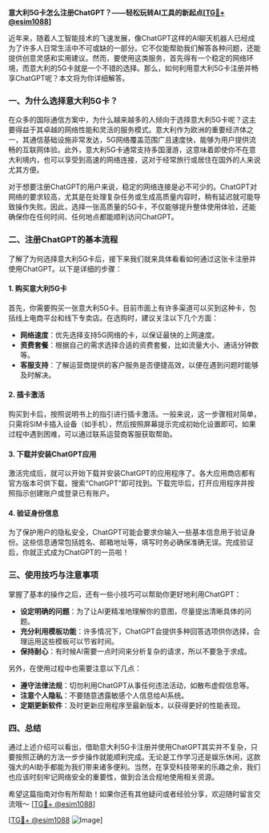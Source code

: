 **意大利5G卡怎么注册ChatGPT？——轻松玩转AI工具的新起点[[TG💪+ @esim1088](https://t.me/s/esim1088)]**

近年来，随着人工智能技术的飞速发展，像ChatGPT这样的AI聊天机器人已经成为了许多人日常生活中不可或缺的一部分。它不仅能帮助我们解答各种问题，还能提供创意灵感和实用建议。然而，要使用这类服务，首先得有一个稳定的网络环境，而意大利的5G卡就是一个不错的选择。那么，如何利用意大利5G卡注册并畅享ChatGPT呢？本文将为你详细解答。

### 一、为什么选择意大利5G卡？

在众多的国际通信方案中，为什么越来越多的人倾向于选择意大利5G卡呢？这主要得益于其卓越的网络性能和灵活的服务模式。意大利作为欧洲的重要经济体之一，其通信基础设施非常发达，5G网络覆盖范围广且速度快，能够为用户提供流畅的互联网体验。此外，意大利5G卡通常支持多国漫游，这意味着即使你不在意大利境内，也可以享受到高速的网络连接，这对于经常旅行或居住在国外的人来说尤其方便。

对于想要注册ChatGPT的用户来说，稳定的网络连接是必不可少的。ChatGPT对网络的要求较高，尤其是在处理复杂任务或生成高质量内容时，稍有延迟就可能导致操作失败。因此，选择一张高质量的5G卡，不仅能够提升整体使用体验，还能确保你在任何时间、任何地点都能顺利访问ChatGPT。

### 二、注册ChatGPT的基本流程

了解了为何选择意大利5G卡后，接下来我们就来具体看看如何通过这张卡注册并使用ChatGPT。以下是详细的步骤：

#### 1. 购买意大利5G卡

首先，你需要购买一张意大利5G卡。目前市面上有许多渠道可以买到这种卡，包括线上电商平台和线下专卖店。在选购时，建议关注以下几个方面：

- **网络速度**：优先选择支持5G网络的卡，以保证最快的上网速度。
- **资费套餐**：根据自己的需求选择合适的资费套餐，比如流量大小、通话分钟数等。
- **客服支持**：了解运营商提供的客户服务是否便捷高效，以便在遇到问题时能够及时解决。

#### 2. 插卡激活

购买到卡后，按照说明书上的指引进行插卡激活。一般来说，这一步骤相对简单，只需将SIM卡插入设备（如手机），然后按照屏幕提示完成初始化设置即可。如果过程中遇到困难，可以通过联系运营商客服获取帮助。

#### 3. 下载并安装ChatGPT应用

激活完成后，就可以开始下载并安装ChatGPT的应用程序了。各大应用商店都有官方版本可供下载，搜索“ChatGPT”即可找到。下载完毕后，打开应用程序并按照指示创建账户或登录已有账户。

#### 4. 验证身份信息

为了保护用户的隐私安全，ChatGPT可能会要求你输入一些基本信息用于验证身份。这些信息通常包括姓名、邮箱地址等，填写时务必确保准确无误。完成验证后，你就正式成为ChatGPT的一员啦！

### 三、使用技巧与注意事项

掌握了基本的操作之后，还有一些小技巧可以帮助你更好地利用ChatGPT：

- **设定明确的问题**：为了让AI更精准地理解你的意图，尽量提出清晰具体的问题。
- **充分利用模板功能**：许多情况下，ChatGPT会提供多种回答选项供你选择，合理运用这些模板可以节省时间。
- **保持耐心**：有时候AI需要一点时间来分析复杂的请求，所以不要急于求成。

另外，在使用过程中也需要注意以下几点：

- **遵守法律法规**：切勿利用ChatGPT从事任何违法活动，如散布虚假信息等。
- **注意个人隐私**：不要随意透露敏感个人信息给AI系统。
- **定期更新软件**：及时更新应用程序至最新版本，以获得更好的性能表现。

### 四、总结

通过上述介绍可以看出，借助意大利5G卡注册并使用ChatGPT其实并不复杂，只要按照正确的方法一步步操作就能顺利完成。无论是工作学习还是娱乐休闲，这款强大的AI助手都能为我们带来诸多便利。当然，在享受科技带来的乐趣之余，我们也应该时刻牢记网络安全的重要性，做到合法合规地使用相关资源。

希望这篇指南对你有所帮助！如果你还有其他疑问或者经验分享，欢迎随时留言交流哦～ [[TG💪+ @esim1088](https://t.me/s/esim1088)] 

[[TG💪+ @esim1088](https://t.me/s/esim1088) ![Image](https://i.postimg.cc/4NQfJmqS/Snipaste-2025-05-13-00-14-12.png)]